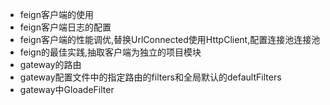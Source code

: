 - feign客户端的使用
- feign客户端日志的配置
- feign客户端的性能调优,替换UrlConnected使用HttpClient,配置连接池连接池
- feign的最佳实践,抽取客户端为独立的项目模块
- gateway的路由
- gateway配置文件中的指定路由的filters和全局默认的defaultFilters
- gateway中GloadeFilter